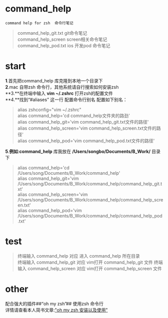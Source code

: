 # command_help  

    command help for zsh  命令行笔记   
>command_help_git.txt git命令笔记   
command_help_screen screen相关命令笔记   
command_help_pod.txt   ios 开发pod 命令笔记   

# start  
 
**1**.首先把command_help 库克隆到本地一个目录下  
**2**.mac 自带zsh 命令行，其他系统请自行搜索如何安装zsh  
**3.**在终端中输入 **vim ~/.zshrc** 打开zsh的配置文件  
**4.**找到“#aliases” 这一行 配置命令行别名 配置如下别名：  
  
>alias zshconfig="vim  ~/.zshrc"   
alias command_help='cd command_help文件夹的路劲'           
alias command_help_git='vim command_help_git.txt文件的路径'  
alias command_help_screen='vim command_help_screen.txt文件的路径'  
alias command_help_pod='vim command_help_pod.txt文件的路径'  
  
**5**.**例如**:**command_help** 库我放在 **/Users/songbo/Documents/B_Work/** 目录下           
  
>alias command_help='cd /Users/song/Documents/B_Work/command_help'           
alias command_help_git='vim /Users/song/Documents/B_Work/command_help/command_help_git.txt'  
alias command_help_screen='vim /Users/song/Documents/B_Work/command_help/command_help_screen.txt'  
alias command_help_pod='vim /Users/song/Documents/B_Work/command_help/command_help_pod.txt'  

# test  
  
>终端输入 command_help 对应 进入 command_help 所在目录  
终端输入 command_help_git 对应 vim打开 command_help_git 文件
终端输入 command_help_screen 对应 vim打开 command_help_screen 文件  
  
# other
     
  配合强大的插件##“oh my zsh”## 使用zsh 命令行  
  详情请查看本人简书文章:["oh my zsh 安装以及使用"](http://www.jianshu.com/p/563dc1da2199)
    

